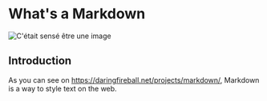 # What's a Markdown

![C'était sensé être une image](https://imgur.com/5UlRag5)

## Introduction

As you can see on <https://daringfireball.net/projects/markdown/>, Markdown is a way to style text on the web. 
